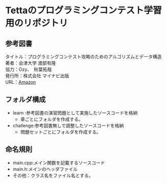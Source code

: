 # Tettaのプログラミングコンテスト学習用のリポジトリ

## 参考図書
タイトル：プログラミングコンテスト攻略のためのアルゴリズムとデータ構造  
著者：会津大学 渡部有隆  
協力：Ozy、　秋葉拓哉  
発行所：株式会社 マイナビ出版  
URL：[Amazon](https://www.amazon.co.jp/%E3%83%97%E3%83%AD%E3%82%B0%E3%83%A9%E3%83%9F%E3%83%B3%E3%82%B0%E3%82%B3%E3%83%B3%E3%83%86%E3%82%B9%E3%83%88%E6%94%BB%E7%95%A5%E3%81%AE%E3%81%9F%E3%82%81%E3%81%AE%E3%82%A2%E3%83%AB%E3%82%B4%E3%83%AA%E3%82%BA%E3%83%A0%E3%81%A8%E3%83%87%E3%83%BC%E3%82%BF%E6%A7%8B%E9%80%A0-%E6%B8%A1%E9%83%A8-%E6%9C%89%E9%9A%86/dp/4839952957/ref=tmm_pap_swatch_0?_encoding=UTF8&qid=1587794583&sr=8-2)

## フォルダ構成
 - learn    :参考図書の演習問題として実施したソースコードを格納
   - 章ごとにフォルダを作成する。
 - challenge:参考図書無しで調整したソースコードを格納
   - 問題セットごとにフォルダを作成する。

## 命名規則
 - main.cpp:メイン関数を記載するソースコード
 - main.h:メインのヘッダファイル
 - その他：クラス名をファイル名とする。

